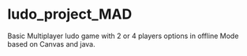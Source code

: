 # ludo_project_MAD
Basic Multiplayer ludo game with 2 or 4 players options in offline Mode based on Canvas and java.
